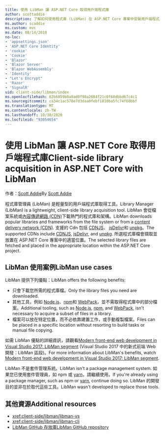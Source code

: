 ```yaml
---
title: 使用 LibMan 讓 ASP.NET Core 取得用戶端程式庫
author: scottaddie
description: 了解如何使用程式庫 (LibMan) 在 ASP.NET Core 專案中安裝用戶端程式庫資產。
ms.author: scaddie
ms.custom: mvc
ms.date: 08/14/2018
no-loc:
- 'appsettings.json'
- 'ASP.NET Core Identity'
- 'cookie'
- 'Cookie'
- 'Blazor'
- 'Blazor Server'
- 'Blazor WebAssembly'
- 'Identity'
- "Let's Encrypt"
- 'Razor'
- 'SignalR'
uid: client-side/libman/index
ms.openlocfilehash: 62b6859b0a8ad0f98a2684f21c0f68dbbd67c4c1
ms.sourcegitcommit: ca34c1ac578e7d3daa0febf1810ba5fc74f60bbf
ms.translationtype: MT
ms.contentlocale: zh-TW
ms.lasthandoff: 10/30/2020
ms.locfileid: "93054654"
---
```

# <a name="client-side-library-acquisition-in-aspnet-core-with-libman"></a><span data-ttu-id="efa8e-103">使用 LibMan 讓 ASP.NET Core 取得用戶端程式庫</span><span class="sxs-lookup"><span data-stu-id="efa8e-103">Client-side library acquisition in ASP.NET Core with LibMan</span></span>

<span data-ttu-id="efa8e-104">作者：[Scott Addie](https://twitter.com/Scott_Addie)</span><span class="sxs-lookup"><span data-stu-id="efa8e-104">By [Scott Addie](https://twitter.com/Scott_Addie)</span></span>

<span data-ttu-id="efa8e-105">程式庫管理員 (LibMan) 是輕量型的用戶端程式庫取得工具。</span><span class="sxs-lookup"><span data-stu-id="efa8e-105">Library Manager (LibMan) is a lightweight, client-side library acquisition tool.</span></span> <span data-ttu-id="efa8e-106">LibMan 會從檔案系統或[內容傳遞網路 (CDN)](https://wikipedia.org/wiki/Content_delivery_network)下載熱門的程式庫和架構。</span><span class="sxs-lookup"><span data-stu-id="efa8e-106">LibMan downloads popular libraries and frameworks from the file system or from a [content delivery network (CDN)](https://wikipedia.org/wiki/Content_delivery_network).</span></span> <span data-ttu-id="efa8e-107">支援的 Cdn 包括 [CDNJS](https://cdnjs.com/)、 [jsDelivr](https://www.jsdelivr.com/)和 [unpkg](https://unpkg.com/#/)。</span><span class="sxs-lookup"><span data-stu-id="efa8e-107">The supported CDNs include [CDNJS](https://cdnjs.com/), [jsDelivr](https://www.jsdelivr.com/), and [unpkg](https://unpkg.com/#/).</span></span> <span data-ttu-id="efa8e-108">所選程式庫檔會擷取並放置在 ASP.NET Core 專案中的適當位置。</span><span class="sxs-lookup"><span data-stu-id="efa8e-108">The selected library files are fetched and placed in the appropriate location within the ASP.NET Core project.</span></span>

## <a name="libman-use-cases"></a><span data-ttu-id="efa8e-109">LibMan 使用案例</span><span class="sxs-lookup"><span data-stu-id="efa8e-109">LibMan use cases</span></span>

<span data-ttu-id="efa8e-110">LibMan 提供下列優點：</span><span class="sxs-lookup"><span data-stu-id="efa8e-110">LibMan offers the following benefits:</span></span>

* <span data-ttu-id="efa8e-111">只會下載您所需的程式庫檔。</span><span class="sxs-lookup"><span data-stu-id="efa8e-111">Only the library files you need are downloaded.</span></span>
* <span data-ttu-id="efa8e-112">其他工具，例如 [Node.js](https://nodejs.org)、[npm](https://www.npmjs.com)和 [WebPack](https://webpack.js.org)，並不需取得程式庫中的部分檔案。</span><span class="sxs-lookup"><span data-stu-id="efa8e-112">Additional tooling, such as [Node.js](https://nodejs.org), [npm](https://www.npmjs.com), and [WebPack](https://webpack.js.org), isn't necessary to acquire a subset of files in a library.</span></span>
* <span data-ttu-id="efa8e-113">檔案可以放在特定位置，而不必依靠建置工作，或手動複製檔案。</span><span class="sxs-lookup"><span data-stu-id="efa8e-113">Files can be placed in a specific location without resorting to build tasks or manual file copying.</span></span>

<span data-ttu-id="efa8e-114">如需 LibMan 優點的詳細資訊，請觀看[Modern front-end web development in Visual Studio 2017: LibMan segment](https://channel9.msdn.com/Events/Build/2017/B8073#time=43m34s) (Visual Studio 2017 中的新式前端 Web 開發：LibMan 區段)。</span><span class="sxs-lookup"><span data-stu-id="efa8e-114">For more information about LibMan's benefits, watch [Modern front-end web development in Visual Studio 2017: LibMan segment](https://channel9.msdn.com/Events/Build/2017/B8073#time=43m34s).</span></span>

<span data-ttu-id="efa8e-115">LibMan 不是套件管理系統。</span><span class="sxs-lookup"><span data-stu-id="efa8e-115">LibMan isn't a package management system.</span></span> <span data-ttu-id="efa8e-116">如果您已使用套件管理員，如 npm 或 [yarn](https://yarnpkg.com)，請繼續使用。</span><span class="sxs-lookup"><span data-stu-id="efa8e-116">If you're already using a package manager, such as npm or [yarn](https://yarnpkg.com), continue doing so.</span></span> <span data-ttu-id="efa8e-117">LibMan 的開發目的並非在於取代這些工具。</span><span class="sxs-lookup"><span data-stu-id="efa8e-117">LibMan wasn't developed to replace those tools.</span></span>

## <a name="additional-resources"></a><span data-ttu-id="efa8e-118">其他資源</span><span class="sxs-lookup"><span data-stu-id="efa8e-118">Additional resources</span></span>

* <xref:client-side/libman/libman-vs>
* <xref:client-side/libman/libman-cli>
* [<span data-ttu-id="efa8e-119">LibMan GitHub 存放庫</span><span class="sxs-lookup"><span data-stu-id="efa8e-119">LibMan GitHub repository</span></span>](https://github.com/aspnet/LibraryManager)
